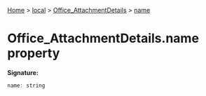 [Home](./index) &gt; [local](local.md) &gt; [Office\_AttachmentDetails](local.office_attachmentdetails.md) &gt; [name](local.office_attachmentdetails.name.md)

# Office\_AttachmentDetails.name property


**Signature:**
```javascript
name: string
```
